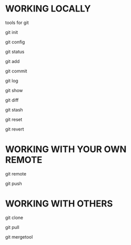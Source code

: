
WORKING LOCALLY
===============

tools for git

git init

git config

git status

git add

git commit

git log

git show

git diff

git stash

git reset

git revert


WORKING WITH YOUR OWN REMOTE
============================

git remote

git push


WORKING WITH OTHERS
===================

git clone

git pull

git mergetool